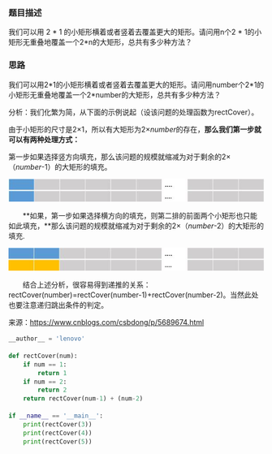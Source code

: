 ### 题目描述

我们可以用 2 * 1 的小矩形横着或者竖着去覆盖更大的矩形。请问用n个2 * 1的小矩形无重叠地覆盖一个2*n的大矩形，总共有多少种方法？

### 思路

我们可以用2\*1的小矩形横着或者竖着去覆盖更大的矩形。请问用number个2*1的小矩形无重叠地覆盖一个2\*number的大矩形，总共有多少种方法？

分析：我们化繁为简，从下面的示例说起（设该问题的处理函数为rectCover）。

由于小矩形的尺寸是2×1，所以有大矩形为2×*number*的存在，**那么我们第一步就可以有两种处理方式：**

第一步如果选择竖方向填充，那么该问题的规模就缩减为对于剩余的2×（*number*-1）的大矩形的填充。

![img](./picture/1.png)

　　**如果，第一步如果选择横方向的填充，则第二排的前面两个小矩形也只能如此填充，**那么该问题的规模就缩减为对于剩余的2×（*number*-2）的大矩形的填充.

![img](./picture/2.png)

　　结合上述分析，很容易得到递推的关系： rectCover(number)=rectCover(number-1)+rectCover(number-2)。当然此处也要注意递归跳出条件的判定。

来源：<https://www.cnblogs.com/csbdong/p/5689674.html>

```python
__author__ = 'lenovo'

def rectCover(num):
    if num == 1:
        return 1
    if num == 2:
        return 2
    return rectCover(num-1) + (num-2)

if __name__ == '__main__':
    print(rectCover(3))
    print(rectCover(4))
    print(rectCover(5))
```

